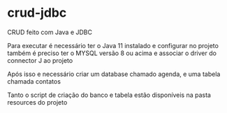 # crud-jdbc

CRUD feito com Java e JDBC

Para executar é necessário ter o Java 11 instalado e configurar no projeto
também é preciso ter o MYSQL versão 8 ou acima e associar o driver do connector J ao projeto

Após isso e necessário criar um database chamado agenda, e uma tabela chamada contatos

Tanto o script de criação do banco e tabela estão disponíveis na pasta resources do projeto


